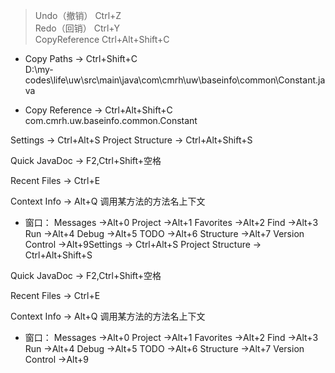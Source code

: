 >Undo（撤销） Ctrl+Z  
Redo（回销） Ctrl+Y  
CopyReference Ctrl+Alt+Shift+C

- Copy Paths -> Ctrl+Shift+C  
D:\my-codes\life\uw\src\main\java\com\cmrh\uw\baseinfo\common\Constant.java

- Copy Reference -> Ctrl+Alt+Shift+C  
com.cmrh.uw.baseinfo.common.Constant

Settings -> Ctrl+Alt+S
Project Structure -> Ctrl+Alt+Shift+S

Quick JavaDoc -> F2,Ctrl+Shift+空格

Recent Files -> Ctrl+E

Context Info -> Alt+Q 调用某方法的方法名上下文

- 窗口：
Messages ->Alt+0
Project ->Alt+1
Favorites ->Alt+2
Find ->Alt+3
Run ->Alt+4
Debug ->Alt+5
TODO ->Alt+6
Structure ->Alt+7
Version Control ->Alt+9Settings -> Ctrl+Alt+S
Project Structure -> Ctrl+Alt+Shift+S

Quick JavaDoc -> F2,Ctrl+Shift+空格

Recent Files -> Ctrl+E

Context Info -> Alt+Q 调用某方法的方法名上下文

- 窗口：
Messages ->Alt+0
Project ->Alt+1
Favorites ->Alt+2
Find ->Alt+3
Run ->Alt+4
Debug ->Alt+5
TODO ->Alt+6
Structure ->Alt+7
Version Control ->Alt+9